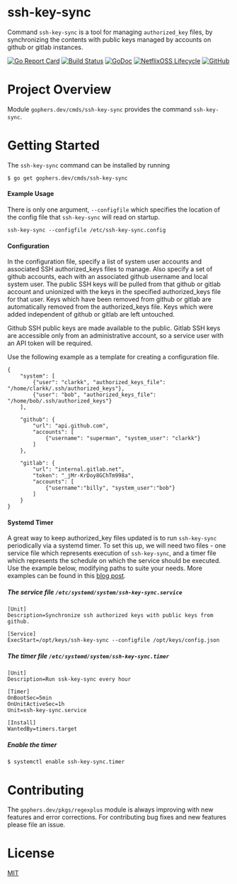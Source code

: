 ssh-key-sync
============

Command `ssh-key-sync` is a tool for managing `authorized_key` files, by synchronizing
the contents with public keys managed by accounts on github or gitlab instances.

[![Go Report Card](https://goreportcard.com/badge/gophers.dev/cmds/ssh-key-sync)](https://goreportcard.com/report/gophers.dev/cmds/ssh-key-sync)
[![Build Status](https://travis-ci.com/shoenig/ssh-key-sync.svg?branch=master)](https://travis-ci.com/shoenig/ssh-key-sync)
[![GoDoc](https://godoc.org/gophers.dev/cmds/ssh-key-sync?status.svg)](https://godoc.org/gophers.dev/cmds/ssh-key-sync)
[![NetflixOSS Lifecycle](https://img.shields.io/osslifecycle/shoenig/ssh-key-sync.svg)](OSSMETADATA)
[![GitHub](https://img.shields.io/github/license/shoenig/ssh-key-sync.svg)](LICENSE)

# Project Overview

Module `gophers.dev/cmds/ssh-key-sync` provides the command `ssh-key-sync`.

# Getting Started

The `ssh-key-sync` command can be installed by running
```
$ go get gophers.dev/cmds/ssh-key-sync
```

#### Example Usage
There is only one argument, `--configfile` which specifies the location of the config file
that `ssh-key-sync` will read on startup.

```golang
ssh-key-sync --configfile /etc/ssh-key-sync.config
```

#### Configuration
In the configuration file, specify a list of system user accounts and associated SSH authorized_keys
files to manage. Also specify a set of github accounts, each with an associated github username and
local system user. The public SSH keys will be pulled from that github or gitlab account and unionized
with the keys in the specified authorized_keys file for that user. Keys which have been removed from github
or gitlab are automatically removed from the authorized_keys file. Keys which were added independent of
github or gitlab are left untouched.

Github SSH public keys are made available to the public. Gitlab SSH keys are accessible only from an
administrative account, so a service user with an API token will be required.

Use the following example as a template for creating a configuration file.
```
{
    "system": [
        {"user": "clarkk", "authorized_keys_file": "/home/clarkk/.ssh/authorized_keys"},
        {"user": "bob", "authorized_keys_file": "/home/bob/.ssh/authorized_keys"}
    ],

    "github": {
        "url": "api.github.com",
        "accounts": [
            {"username": "superman", "system_user": "clarkk"}
        ]
    },

    "gitlab": {
        "url": "internal.gitlab.net",
        "token": "_jMr-KrDoy8GChTm998a",
        "accounts": [
            {"username":"billy", "system_user":"bob"}
        ]
    }
}
```

#### Systemd Timer
A great way to keep authorized_key files updated is to run `ssh-key-sync` periodically
via a systemd timer. To set this up, we will need two files - one service file which
represents execution of `ssh-key-sync`, and a timer file which represents the schedule
on which the service should be executed. Use the example below, modifying paths to
suite your needs. More examples can be found in this [blog post](https://jason.the-graham.com/2013/03/06/how-to-use-systemd-timers/).

##### The service file `/etc/systemd/system/ssh-key-sync.service`
```
[Unit]
Description=Synchronize ssh authorized keys with public keys from github.

[Service]
ExecStart=/opt/keys/ssh-key-sync --configfile /opt/keys/config.json
```

##### The timer file `/etc/systemd/system/ssh-key-sync.timer`
```
[Unit]
Description=Run ssk-key-sync every hour

[Timer]
OnBootSec=5min
OnUnitActiveSec=1h
Unit=ssh-key-sync.service

[Install]
WantedBy=timers.target
```

##### Enable the timer
```
$ systemctl enable ssh-key-sync.timer
```

# Contributing

The `gophers.dev/pkgs/regexplus` module is always improving with new features
and error corrections. For contributing bug fixes and new features please file an issue.

# License
[MIT](https://raw.githubusercontent.com/shoenig/ssh-key-sync/master/LICENSE)